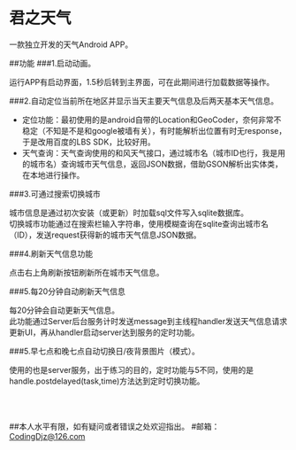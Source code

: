 # 君之天气

一款独立开发的天气Android APP。


##功能
###1.启动动画。

运行APP有启动界面，1.5秒后转到主界面，可在此期间进行加载数据等操作。

###2.自动定位当前所在地区并显示当天主要天气信息及后两天基本天气信息。

* 定位功能：最初使用的是android自带的Location和GeoCoder，奈何非常不稳定（不知是不是和google被墙有关），有时能解析出位置有时无response，于是改用百度的LBS SDK，比较好用。
* 天气查询：天气查询使用的和风天气接口，通过城市名（城市ID也行，我是用的城市名）查询城市天气信息，返回JSON数据，借助GSON解析出实体类，在本地进行操作。

###3.可通过搜索切换城市

城市信息是通过初次安装（或更新）时加载sql文件写入sqlite数据库。   
切换城市功能通过在搜索栏输入字符串，使用模糊查询在sqlite查询出城市名（ID），发送request获得新的城市天气信息JSON数据。

###4.刷新天气信息功能

点击右上角刷新按钮刷新所在城市天气信息。

###5.每20分钟自动刷新天气信息

每20分钟会自动更新天气信息。   
此功能通过Server后台服务计时发送message到主线程handler发送天气信息请求更新UI，再从handler启动server达到服务的定时功能。


###5.早七点和晚七点自动切换日/夜背景图片（模式）。

使用的也是server服务，出于练习的目的，定时功能与5不同，使用的是handle.postdelayed(task,time)方法达到定时切换功能。

<br /><br />

##本人水平有限，如有疑问或者错误之处欢迎指出。
#邮箱：CodingDjz@126.com
